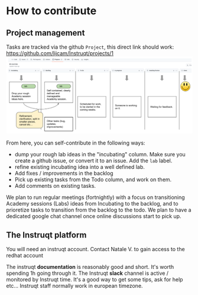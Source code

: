 # How to contribute

## Project management
Tasks are tracked via the github `Project`, this direct link should work: https://github.com/lijcam/Instruqt/projects/1
![A test image](.markdown_svg/project_flow.svg)

From here, you can self-contribute in the following ways:

* dump your rough lab ideas in the "incubating" column. Make sure you create a github issue, or convert it to an issue. Add the `lab` label. 
* refine existing incubating idea into a well defined lab.
* Add fixes / improvements in the backlog
* Pick up existing tasks from the Todo column, and work on them.
* Add comments on existing tasks.

We plan to run regular meetings (fortnightly) with a focus on transitioning Academy sessions (Labs) ideas from Incubating to the backlog, and to prioretize tasks to transition from the backlog to the todo.
We plan to have a dedicated google chat channel once online discussions start to pick up.

## The Instruqt platform

You will need an instruqt account. Contact Natale V. to gain access to the redhat account

The instruqt **documentation** is reasonably good and short. It's worth spending 1h going through it. The Instruqt **slack** channel is active / monitored by Instruqt time. It's a good way to get some tips, ask for help etc... Instruqt staff normally work in european timezone.

